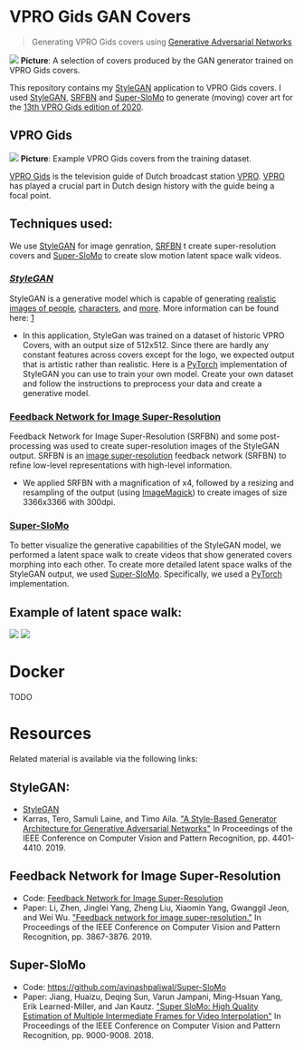 # VPRO Gids GAN Covers
> Generating VPRO Gids covers using [Generative Adversarial Networks](https://papers.nips.cc/paper/5423-generative-adversarial-nets.pdf)

![](https://github.com/hvkoops/VPRO-GAN-covers/blob/master/img/stitch_mx.png)
**Picture**: A selection of covers produced by the GAN generator trained on VPRO Gids covers.

This repository contains my [StyleGAN](https://github.com/NVlabs/stylegan)
application to VPRO Gids covers. I used [StyleGAN](https://github.com/NVlabs/stylegan), [SRFBN](https://github.com/Paper99/SRFBN_CVPR19) and [Super-SloMo](https://github.com/avinashpaliwal/Super-SloMo) to generate (moving) cover art for the [13th VPRO Gids edition of 2020](https://www.vprogids.nl/2020/14/editie.html).

## VPRO Gids
![](https://github.com/hvkoops/VPRO-GAN-covers/blob/master/img/stitch.png)
**Picture**: Example VPRO Gids covers from the training dataset.

[VPRO Gids](https://www.vprogids.nl/) is the television guide of Dutch
broadcast station [VPRO](https://www.vpro.nl/). [VPRO](https://en.wikipedia.org/wiki/VPRO) has played a crucial part in Dutch design history with the guide being a focal point.

## Techniques used:
We use [StyleGAN](https://github.com/NVlabs/stylegan) for image genration, [SRFBN](https://github.com/Paper99/SRFBN_CVPR19) t create super-resolution covers and [Super-SloMo](https://github.com/avinashpaliwal/Super-SloMo) to create slow motion latent space walk videos.

### _[StyleGAN](https://github.com/NVlabs/stylegan)_
StyleGAN is a generative model which is capable of generating [realistic images of people](https://www.thispersondoesnotexist.com/), [characters](https://towardsdatascience.com/creating-new-scripts-with-stylegan-c16473a50fd0), and [more](https://medium.com/@jonathan_hui/gan-some-cool-applications-of-gans-4c9ecca35900). More information can be found here: [1](https://towardsdatascience.com/explained-a-style-based-generator-architecture-for-gans-generating-and-tuning-realistic-6cb2be0f431)

+ In this application, StyleGan was trained on a dataset of historic VPRO Covers, with an output size of 512x512. Since there are hardly any constant features across covers except for the logo, we expected output that is artistic rather than realistic. Here is a [PyTorch](https://github.com/rosinality/style-based-gan-pytorch) implementation of StyleGAN you can use to train your own model. Create your own dataset and follow the instructions to preprocess your data and create a generative model. 

### [Feedback Network for Image Super-Resolution](https://github.com/Paper99/SRFBN_CVPR19)
Feedback Network for Image Super-Resolution (SRFBN) and some post-processing was used to create super-resolution images of the StyleGAN output. SRFBN is an [image super-resolution](https://en.wikipedia.org/wiki/Super-resolution_imaging) feedback network (SRFBN) to refine low-level representations with high-level information. 

+ We applied SRFBN with a magnification of x4, followed by a resizing and resampling of the output (using [ImageMagick](https://imagemagick.org/index.php)) to create images of size 3366x3366 with 300dpi.

### [Super-SloMo](https://github.com/avinashpaliwal/Super-SloMo)
To better visualize the generative capabilities of the StyleGAN model, we performed a latent space walk to create videos that show generated covers morphing into each other. To create more detailed latent space walks of the StyleGAN output, we used [Super-SloMo](https://github.com/avinashpaliwal/Super-SloMo). Specifically, we used a [PyTorch](https://people.cs.umass.edu/~hzjiang/projects/superslomo/) implementation.

## Example of latent space walk:
![](https://github.com/hvkoops/VPRO-GAN-covers/blob/master/img/VPRO_Gids_Covers_slow_4000_crop_10.gif) ![](https://github.com/hvkoops/VPRO-GAN-covers/blob/master/img/VPRO_Gids_Covers_slow_8000_crop_10.gif)

# Docker
TODO

# Resources
Related material is available via the following links:

## StyleGAN:
+ [StyleGAN](https://github.com/NVlabs/stylegan)
+ Karras, Tero, Samuli Laine, and Timo Aila. ["A Style-Based Generator Architecture for Generative Adversarial Networks"](https://arxiv.org/abs/1812.04948) In Proceedings of the IEEE Conference on Computer Vision and Pattern Recognition, pp. 4401-4410. 2019.

## Feedback Network for Image Super-Resolution
+ Code: [Feedback Network for Image Super-Resolution](https://github.com/Paper99/SRFBN_CVPR19)
+ Paper: Li, Zhen, Jinglei Yang, Zheng Liu, Xiaomin Yang, Gwanggil Jeon, and Wei Wu. ["Feedback network for image super-resolution."](https://arxiv.org/abs/1903.09814)  In Proceedings of the IEEE Conference on Computer Vision and Pattern Recognition, pp. 3867-3876. 2019.

## Super-SloMo
+ Code: https://github.com/avinashpaliwal/Super-SloMo
+ Paper: Jiang, Huaizu, Deqing Sun, Varun Jampani, Ming-Hsuan Yang, Erik Learned-Miller, and Jan Kautz. ["Super SloMo: High Quality Estimation of Multiple Intermediate Frames for Video Interpolation"](https://arxiv.org/abs/1712.00080) In Proceedings of the IEEE Conference on Computer Vision and Pattern Recognition, pp. 9000-9008. 2018.
